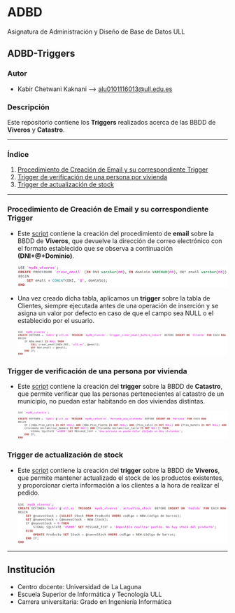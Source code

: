 # ADBD
Asignatura de Administración y Diseño de Base de Datos ULL

## ADBD-Triggers

### Autor
- Kabir Chetwani Kaknani --> <alu0101116013@ull.edu.es>


### Descripción
Este repositorio contiene los **Triggers** realizados acerca de las BBDD de **Viveros** y **Catastro**.

___

### Índice

1. [Procedimiento de Creación de Email y su correspondiente Trigger](#id1)
2. [Trigger de verificación de una persona por vivienda](#id2)
3. [Trigger de actualización de stock](#id3)
___


### Procedimiento de Creación de Email y su correspondiente Trigger <a name="id1"></a>
- Este [script](https://github.com/alu0101116013/ADBD-Triggers/blob/main/Scripts%20SQL/viveros.sql) contiene la creación del procedimiento de **email** sobre la BBDD de **Viveros**, que devuelve la dirección de correo electrónico con el formato establecido que se observa a continuación **(DNI+@+Dominio)**.

	![Imagen](https://github.com/alu0101116013/ADBD-Triggers/blob/main/Screenshots/procedure_email.png)

- Una vez creado dicha tabla, aplicamos un **trigger** sobre la tabla de Clientes, siempre ejecutada antes de una operación de inserción y se asigna un valor por defecto en caso de que el campo sea NULL o el establecido por el usuario.

	![Imagen](https://github.com/alu0101116013/ADBD-Triggers/blob/main/Screenshots/trigger_email.png)


### Trigger de verificación de una persona por vivienda <a name="id2"></a>
- Este [script](https://github.com/alu0101116013/ADBD-Triggers/blob/main/Scripts%20SQL/catastro.sql) contiene la creación del **trigger** sobre la BBDD de **Catastro**, que permite verificar que las personas pertenecientes al catastro de un municipio, no puedan estar habitando en dos viviendas distintas.

	![Imagen](https://github.com/alu0101116013/ADBD-Triggers/blob/main/Screenshots/trigger_catastro.png)


### Trigger de actualización de stock <a name="id2"></a>
-  Este [script](https://github.com/alu0101116013/ADBD-Triggers/blob/main/Scripts%20SQL/viveros.sql) contiene la creación del **trigger** sobre la BBDD de **Viveros**, que permite mantener actualizado el stock de los productos existentes, y proporcionar cierta información a los clientes a la hora de realizar el pedido.

	![Imagen](https://github.com/alu0101116013/ADBD-Triggers/blob/main/Screenshots/trigger_stock.png)


___

## Institución
* Centro docente: Universidad de La Laguna
* Escuela Superior de Informática y Tecnología ULL
* Carrera universitaria: Grado en Ingeniería Informática
